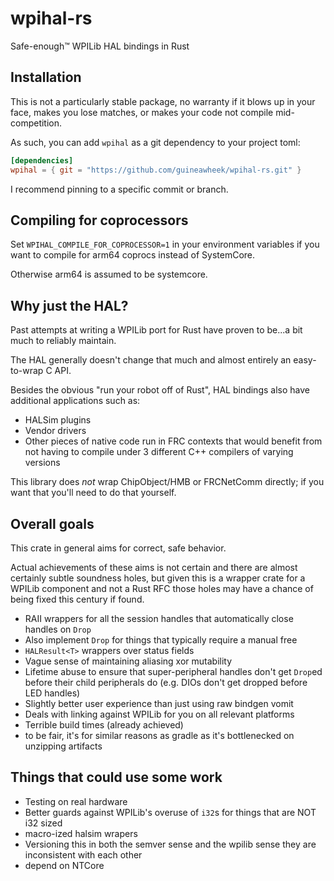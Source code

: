 # wpihal-rs

Safe-enough™️ WPILib HAL bindings in Rust

## Installation

This is not a particularly stable package, no warranty if it blows up in your face, makes you lose matches, or makes your code not compile mid-competition.

As such, you can add `wpihal` as a git dependency to your project toml:

```toml
[dependencies]
wpihal = { git = "https://github.com/guineawheek/wpihal-rs.git" }
```

I recommend pinning to a specific commit or branch.

## Compiling for coprocessors

Set `WPIHAL_COMPILE_FOR_COPROCESSOR=1` in your environment variables if you want to compile for arm64 coprocs instead of SystemCore.

Otherwise arm64 is assumed to be systemcore.

## Why just the HAL?

Past attempts at writing a WPILib port for Rust have proven to be...a bit much to reliably maintain.

The HAL generally doesn't change that much and almost entirely an easy-to-wrap C API.

Besides the obvious "run your robot off of Rust", HAL bindings also have additional applications such as:
* HALSim plugins
* Vendor drivers
* Other pieces of native code run in FRC contexts that would benefit from not having to compile under 3 different C++ compilers of varying versions

This library does _not_ wrap ChipObject/HMB or FRCNetComm directly; if you want that you'll need to do that yourself.


## Overall goals

This crate in general aims for correct, safe behavior.

Actual achievements of these aims is not certain and there are almost certainly subtle soundness holes, but given this is a wrapper crate for a WPILib component and not a Rust RFC those holes may have a chance of being fixed this century if found.

* RAII wrappers for all the session handles that automatically close handles on `Drop`
 * Also implement `Drop` for things that typically require a manual free
* `HALResult<T>` wrappers over status fields
* Vague sense of maintaining aliasing xor mutability
 * Lifetime abuse to ensure that super-peripheral handles don't get `Drop`ed before their child peripherals do (e.g. DIOs don't get dropped before LED handles)
* Slightly better user experience than just using raw bindgen vomit
* Deals with linking against WPILib for you on all relevant platforms
* Terrible build times (already achieved)
 * to be fair, it's for similar reasons as gradle as it's bottlenecked on unzipping artifacts

## Things that could use some work
* Testing on real hardware
* Better guards against WPILib's overuse of `i32`s for things that are NOT i32 sized
* macro-ized halsim wrapers
* Versioning this in both the semver sense and the wpilib sense they are inconsistent with each other
* depend on NTCore
